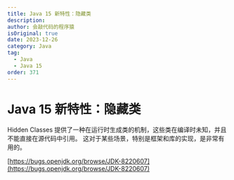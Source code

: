```yaml
---
title: Java 15 新特性：隐藏类
description:
author: 会敲代码的程序猿
isOriginal: true
date: 2023-12-26
category: Java
tag:
  - Java
  - Java 15
order: 371
---
```


# Java 15 新特性：隐藏类

Hidden Classes 提供了一种在运行时生成类的机制，这些类在编译时未知，并且不能直接在源代码中引用。
这对于某些场景，特别是框架和库的实现，是非常有用的。

[https://bugs.openjdk.org/browse/JDK-8220607](https://bugs.openjdk.org/browse/JDK-8220607)
